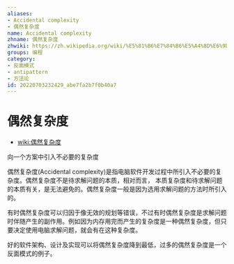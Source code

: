 ```yaml
---
aliases:
- Accidental complexity
- 偶然复杂度
name: Accidental complexity
zhname: 偶然复杂度
zhwiki: https://zh.wikipedia.org/wiki/%E5%81%B6%E7%84%B6%E5%A4%8D%E6%9D%82%E5%BA%A6
groups: 编程
category:
- 反面模式
- antipattern
- 方法论
id: 20220703232429_abe7fa2b7f0b40a7
---
```


# 偶然复杂度

* [wiki:偶然复杂度](https://zh.wikipedia.org/wiki/%E5%81%B6%E7%84%B6%E5%A4%8D%E6%9D%82%E5%BA%A6)

向一个方案中引入不必要的复杂度

偶然复杂度(Accidental complexity)是指电脑软件开发过程中所引入不必要的复杂度。偶然复杂度不是待求解问题的本质，相对而言， 本质复杂度和待求解问题的本质有关，是无法避免的。偶然复杂度一般是因为选用求解问题的方法时所引入的。

有时偶然复杂度可以归因于像无效的规划等错误，不过有时偶然复杂度是求解问题时伴随产生的副作用。例如因为内存用完而产生的复杂度是一种偶然复杂度，但只要决定使用电脑求解问题，就会有在这种复杂度。

好的软件架构、设计及实现可以将偶然复杂度降到最低，过多的偶然复杂度是一个反面模式的例子。
